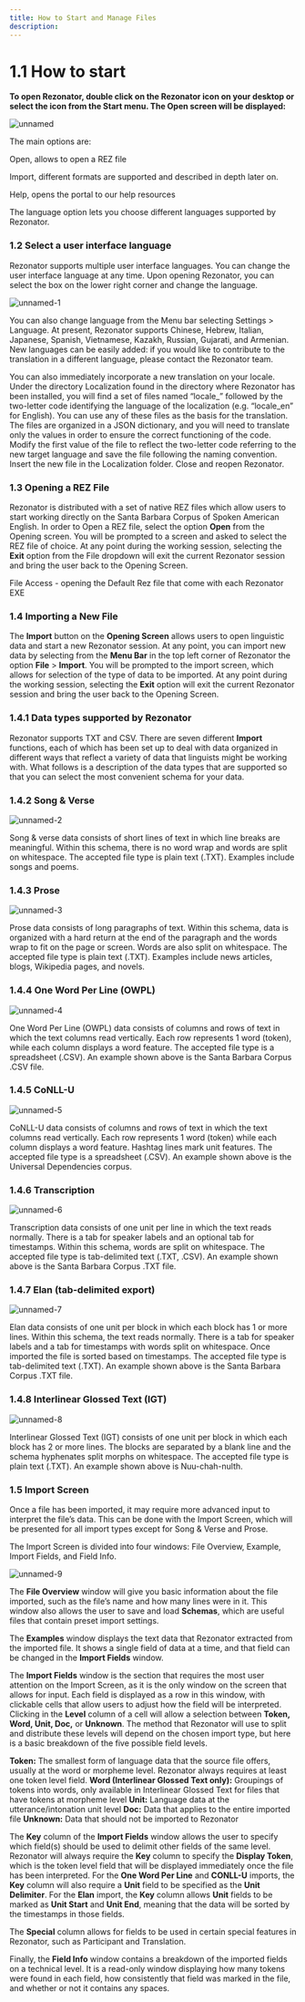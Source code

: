```yaml
---
title: How to Start and Manage Files
description: 
---
```

1.1	How to start
=====
**To open Rezonator, double click on the Rezonator icon on your desktop or select the icon from the Start menu. The Open screen will be displayed:**

![unnamed](https://user-images.githubusercontent.com/77072787/133002427-7aa061ac-c1ed-4c3f-8037-d204a75bd726.png)

The main options are:

Open, allows to open a REZ file

Import, different formats are supported and described in depth later on.

Help, opens the portal to our help resources

The language option lets you choose different languages supported by Rezonator. 

### 1.2	Select a user interface language

Rezonator supports multiple user interface languages. You can change the user interface language at any time. Upon opening Rezonator, you can select the box on the lower right corner and change the language.

![unnamed-1](https://user-images.githubusercontent.com/77072787/133002587-7f9a2670-6d4e-4a82-9566-9797a402347d.png)

You can also change language from the Menu bar selecting Settings > Language. At present, Rezonator supports Chinese, Hebrew, Italian, Japanese, Spanish, Vietnamese, Kazakh, Russian, Gujarati, and Armenian. New languages can be easily added: if you would like to contribute to the translation in a different language, please contact the Rezonator team.

You can also immediately incorporate a new translation on your locale. Under the directory Localization found in the directory where Rezonator has been installed, you will find a set of files named “locale_” followed by the two-letter code identifying the language of the localization (e.g. “locale_en” for English). You can use any of these files as the basis for the translation. The files are organized in a JSON dictionary, and you will need to translate only the values in order to ensure the correct functioning of the code. Modify the first value of the file to reflect the two-letter code referring to the new target language and save the file following the naming convention. Insert the new file in the Localization folder. Close and reopen Rezonator.

### 1.3	Opening a REZ File

Rezonator is distributed with a set of native REZ files which allow users to start working directly on the Santa Barbara Corpus of Spoken American English. In order to Open a REZ file, select the option **Open** from the Opening screen. You will be prompted to a screen and asked to select the REZ file of choice.
At any point during the working session, selecting the **Exit** option from the File dropdown will exit the current Rezonator session and bring the user back to the Opening Screen.

File Access - opening the Default Rez file that come with each Rezonator EXE

### 1.4	Importing a New File

The **Import** button on the **Opening Screen** allows users to open linguistic data and start a new Rezonator session.
At any point, you can import new data by selecting from the **Menu Bar** in the top left corner of Rezonator the option **File** > **Import**. You will be prompted to the import screen, which allows for selection of the type of data to be imported.
At any point during the working session, selecting the **Exit** option will exit the current Rezonator session and bring the user back to the Opening Screen.

### 1.4.1	Data types supported by Rezonator

Rezonator supports TXT and CSV. There are seven different **Import** functions, each of which has been set up to deal with data organized in different ways that reflect a variety of data that linguists might be working with. What follows is a description of the data types that are supported so that you can select the most convenient schema for your data.

### 1.4.2	Song & Verse

![unnamed-2](https://user-images.githubusercontent.com/77072787/133002833-e6937f7a-4281-4a33-8249-f62c28365eb3.png)


Song & verse data consists of short lines of text in which line breaks are meaningful. Within this schema, there is no word wrap and words are split on whitespace. The accepted file type is plain text (.TXT). Examples include songs and poems. 

### 1.4.3	Prose

![unnamed-3](https://user-images.githubusercontent.com/77072787/133002842-3c94632d-efc5-45dc-9451-4acca83754c1.png)


Prose data consists of long paragraphs of text. Within this schema, data is organized with a hard return at the end of the paragraph and the words wrap to fit on the page or screen. Words are also split on whitespace. The accepted file type is plain text (.TXT). Examples include news articles, blogs, Wikipedia pages, and novels.  

### 1.4.4	One Word Per Line (OWPL)

![unnamed-4](https://user-images.githubusercontent.com/77072787/133002847-1c71724e-8aa3-4c46-b64c-5f2795a09d50.png)


One Word Per Line (OWPL) data consists of columns and rows of text in which the text columns read vertically. Each row represents 1 word (token), while each column displays a word feature. The accepted file type is a spreadsheet (.CSV). An example shown above is the Santa Barbara Corpus .CSV file. 

### 1.4.5	CoNLL-U

![unnamed-5](https://user-images.githubusercontent.com/77072787/133002857-4d6df24d-6032-4ab5-88b1-b6a53fa9aede.png)


CoNLL-U data consists of columns and rows of text in which the text columns read vertically. Each row represents 1 word (token) while each column displays a word feature. Hashtag lines mark unit features. The accepted file type is a spreadsheet (.CSV). An example shown above is the Universal Dependencies corpus. 

### 1.4.6	Transcription

![unnamed-6](https://user-images.githubusercontent.com/77072787/133002876-27e0fdf1-047a-46af-9612-8a1c04ff5a7b.png)


Transcription data consists of one unit per line in which the text reads normally. There is a tab for speaker labels and an optional tab for timestamps. Within this schema, words are split on whitespace. The accepted file type is tab-delimited text (.TXT, .CSV). An example shown above is the Santa Barbara Corpus .TXT file. 

### 1.4.7	Elan (tab-delimited export)

![unnamed-7](https://user-images.githubusercontent.com/77072787/133002899-bf5bf758-948d-42c3-b98f-63939b647558.png)


Elan data consists of one unit per block in which each block has 1 or more lines. Within this schema, the text reads normally. There is a tab for speaker labels and a tab for timestamps with words split on whitespace. Once imported the file is sorted based on timestamps. The accepted file type is tab-delimited text (.TXT). An example shown above is the Santa Barbara Corpus .TXT file.

### 1.4.8	Interlinear Glossed Text (IGT)

![unnamed-8](https://user-images.githubusercontent.com/77072787/133002909-ee814a05-d148-4ecc-9a1b-0cf0a05be501.png)


Interlinear Glossed Text (IGT) consists of one unit per block in which each block has 2 or more lines. The blocks are separated by a blank line and the schema hyphenates split morphs on whitespace. The accepted file type is plain text (.TXT). An example shown above is Nuu-chah-nulth. 

### 1.5	Import Screen  

Once a file has been imported, it may require more advanced input to interpret the file’s data. This can be done with the Import Screen, which will be presented for all import types except for Song & Verse and Prose.

The Import Screen is divided into four windows: File Overview, Example, Import Fields, and Field Info.

![unnamed-9](https://user-images.githubusercontent.com/77072787/133003024-c734506e-668e-4049-af42-4c61a80afeba.png)

The **File Overview** window will give you basic information about the file imported, such as the file’s name and how many lines were in it. This window also allows the user to save and load **Schemas**, which are useful files that contain preset import settings.

The **Examples** window displays the text data that Rezonator extracted from the imported file. It shows a single field of data at a time, and that field can be changed in the **Import Fields** window.

The **Import Fields** window is the section that requires the most user attention on the Import Screen, as it is the only window on the screen that allows for input. Each field is displayed as a row in this window, with clickable cells that allow users to adjust how the field will be interpreted. Clicking in the **Level** column of a cell will allow a selection between **Token, Word, Unit, Doc,** or **Unknown**. The method that Rezonator will use to split and distribute these levels will depend on the chosen import type, but here is a basic breakdown of the five possible field levels.

**Token:** The smallest form of language data that the source file offers, usually at the word or morpheme level. Rezonator always requires at least one token level field.
**Word (Interlinear Glossed Text only):** Groupings of tokens into words, only available in Interlinear Glossed Text for files that have tokens at morpheme level
**Unit:** Language data at the utterance/intonation unit level
**Doc:** Data that applies to the entire imported file
**Unknown:** Data that should not be imported to Rezonator

The **Key** column of the **Import Fields** window allows the user to specify which field(s) should be used to delimit other fields of the same level. Rezonator will always require the **Key** column to specify the **Display Token**, which is the token level field that will be displayed immediately once the file has been interpreted. For the **One Word Per Line** and **CONLL-U** imports, the **Key** column will also require a **Unit** field to be specified as the **Unit Delimiter**. For the **Elan** import, the **Key** column allows **Unit** fields to be marked as **Unit Start** and **Unit End**, meaning that the data will be sorted by the timestamps in those fields.

The **Special** column allows for fields to be used in certain special features in Rezonator, such as Participant and Translation.

Finally, the **Field Info** window contains a breakdown of the imported fields on a technical level. It is a read-only window displaying how many tokens were found in each field, how consistently that field was marked in the file, and whether or not it contains any spaces.